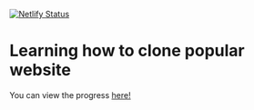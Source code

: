 [![Netlify Status](https://api.netlify.com/api/v1/badges/517b9bd8-9788-4a3e-bbec-d7c1d43a9a24/deploy-status)](https://app.netlify.com/sites/fb-clone-seanjyjy/deploys)

# Learning how to clone popular website

You can view the progress [here!](https://fb-clone-seanjyjy.netlify.app/)
